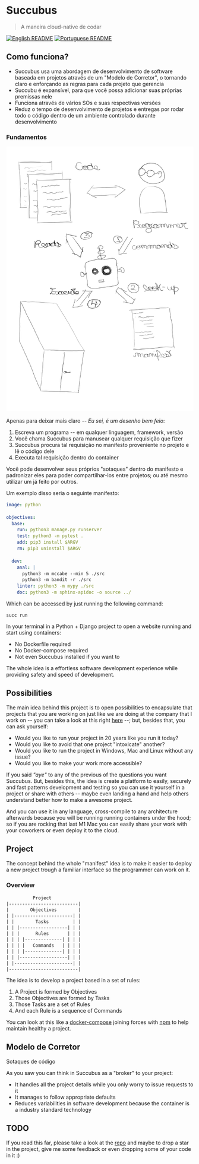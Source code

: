 # Succubus

> A maneira cloud-native de codar

[![English README](https://img.shields.io/badge/Language-EN-blue.svg?longCache=true&style=for-the-badge)](https://github.com/Fazendaaa/Succubus/blob/master/docs/README.md)
[![Portuguese README](https://img.shields.io/badge/Linguagem-PT-green.svg?longCache=true&style=for-the-badge)](https://github.com/Fazendaaa/Succubus/blob/master/docs/README.pt.md)

## Como funciona?

- Succubus usa uma abordagem de desenvolvimento de software baseada em projetos através de um "Modelo de Corretor", o tornando claro e enforçando as regras para cada projeto que gerencia
- Succubu é expansível, para que você possa adicionar suas próprias premissas nele
- Funciona através de vários SOs e suas respectivas versões
- Reduz o tempo de desenvolvimento de projetos e entregas por rodar todo o código dentro de um ambiente controlado durante desenvolvimento

### Fundamentos

![basics](https://raw.githubusercontent.com/Fazendaaa/Succubus/master/assets/img/basics.jpg)

Apenas para deixar mais claro -- *Eu sei, é um desenho bem feio*:

1. Escreva um programa -- em qualquer linguagem, framework, versão
2. Você chama Succubus para manusear qualquer requisição que fizer
3. Succubus procura tal requisição no manifesto proveniente no projeto e lê o código dele
4. Executa tal requisição dentro do container

Você pode desenvolver seus próprios "sotaques" dentro do manifesto e padronizar eles para poder compartilhar-los entre projetos; ou até mesmo utilizar um já feito por outros.

Um exemplo disso seria o seguinte manifesto:

```yaml
image: python

objectives:
  base:
    run: python3 manage.py runserver
    test: python3 -m pytest .
    add: pip3 install $ARGV
    rm: pip3 uninstall $ARGV

  dev:
    anal: |
      python3 -m mccabe --min 5 ./src
      python3 -m bandit -r ./src
    linter: python3 -m mypy ./src
    doc: python3 -m sphinx-apidoc -o source ../
```

Which can be accessed by just running the following command:

```shell
succ run
```

In your terminal in a Python + Django project to open a website running and start using containers:

- No Dockerfile required
- No Docker-compose required
- Not even Succubus installed if you want to

The whole idea is a effortless software development experience while providing safety and speed of development.

## Possibilities

The main idea behind this project is to open possibilities to encapsulate that projects that you are working on just like we are doing at the company that I work on -- you can take a look at this right [here](https://github.com/Fazendaaa/CFD) --; but, besides that, you can ask yourself:

- Would you like to run your project in 20 years like you run it today?
- Would you like to avoid that one project "intoxicate" another?
- Would you like to run the project in Windows, Mac and Linux without any issue?
- Would you like to make your work more accessible?

If you said *"aye"* to any of the previous of the questions you want Succubus. But, besides this, the idea is create a platform to easily, securely and fast patterns development and testing so you can use it yourself in a project or share with others -- maybe even landing a hand and help others understand better how to make a awesome project.

And you can use it in any language, cross-compile to any architecture afterwards because you will be running running containers under the hood; so if you are rocking that last M1 Mac you can easily share your work with your coworkers or even deploy it to the cloud.

## Project

The concept behind the whole "manifest" idea is to make it easier to deploy a new project trough a familiar interface so the programmer can work on it.

### Overview

```shell
          Project
|--------------------------|
|        Objectives        |
| |----------------------| |
| |        Tasks         | |
| | |------------------| | |
| | |      Rules       | | |
| | | |--------------| | | |
| | | |   Commands   | | | |
| | | |--------------| | | |
| | |------------------| | |
| |----------------------| |
|--------------------------|
```

The idea is to develop a project based in a set of rules:

1. A Project is formed by Objectives
2. Those Objectives are formed by Tasks
3. Those Tasks are a set of Rules
4. And each Rule is a sequence of Commands

You can look at this like a [docker-compose](https://docs.docker.com/compose/) joining forces with [npm](https://www.npmjs.com/) to help maintain healthy a project.

## Modelo de Corretor

Sotaques de código

As you saw you can think in Succubus as a "broker" to your project:

- It handles all the project details while you only worry to issue requests to it
- It manages to follow appropriate defaults
- Reduces variabilities in software development because the container is a industry standard technology

## TODO

If you read this far, please take a look at the [repo](https://github.com/Fazendaaa/Succubus) and maybe to drop a star in the project, give me some feedback or even dropping some of your code in it :)
